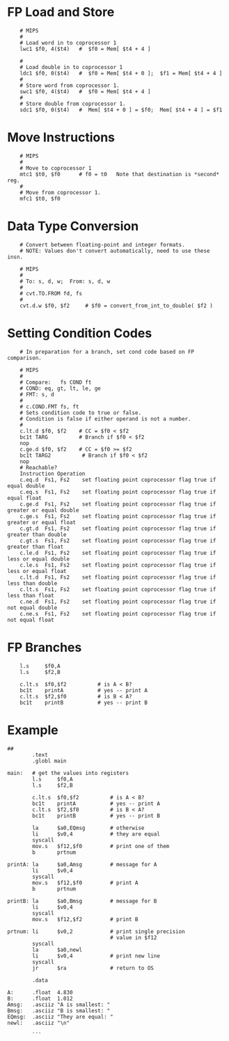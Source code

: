 # FP Load and Store


        # MIPS
        #
        # Load word in to coprocessor 1
        lwc1 $f0, 4($t4)   #  $f0 = Mem[ $t4 + 4 ]

        #
        # Load double in to coprocessor 1
        ldc1 $f0, 0($t4)   #  $f0 = Mem[ $t4 + 0 ];  $f1 = Mem[ $t4 + 4 ]
        #
        # Store word from coprocessor 1.
        swc1 $f0, 4($t4)   #  $f0 = Mem[ $t4 + 4 ]
        #
        # Store double from coprocessor 1.
        sdc1 $f0, 0($t4)   #  Mem[ $t4 + 0 ] = $f0;  Mem[ $t4 + 4 ] = $f1


 # Move Instructions

        # MIPS
        #
        # Move to coprocessor 1
        mtc1 $t0, $f0      # f0 = t0   Note that destination is *second* reg.
        #
        # Move from coprocessor 1.
        mfc1 $t0, $f0


 # Data Type Conversion

        # Convert between floating-point and integer formats.
        # NOTE: Values don't convert automatically, need to use these insn.

        # MIPS
        #
        # To: s, d, w;  From: s, d, w
        #
        # cvt.TO.FROM fd, fs
        #
        cvt.d.w $f0, $f2     # $f0 = convert_from_int_to_double( $f2 )
        

 # Setting Condition Codes
        # In preparation for a branch, set cond code based on FP comparison.

        # MIPS
        #
        # Compare:   fs COND ft
        # COND: eq, gt, lt, le, ge
        # FMT: s, d
        #
        # c.COND.FMT fs, ft
        # Sets condition code to true or false.
        # Condition is false if either operand is not a number.
        #
        c.lt.d $f0, $f2    # CC = $f0 < $f2
        bc1t TARG          # Branch if $f0 < $f2
        nop
        c.ge.d $f0, $f2    # CC = $f0 >= $f2
        bc1t TARG2          # Branch if $f0 < $f2
        nop
        # Reachable?
        Instruction	Operation
        c.eq.d	Fs1, Fs2	set floating point coprocessor flag true if equal double  
        c.eq.s	Fs1, Fs2	set floating point coprocessor flag true if equal float  
        c.ge.d	Fs1, Fs2	set floating point coprocessor flag true if greater or equal double  
        c.ge.s	Fs1, Fs2	set floating point coprocessor flag true if greater or equal float  
        c.gt.d	Fs1, Fs2	set floating point coprocessor flag true if greater than double  
        c.gt.s	Fs1, Fs2	set floating point coprocessor flag true if greater than float  
        c.le.d	Fs1, Fs2	set floating point coprocessor flag true if less or equal double  
        c.le.s	Fs1, Fs2	set floating point coprocessor flag true if less or equal float  
        c.lt.d	Fs1, Fs2	set floating point coprocessor flag true if less than double  
        c.lt.s	Fs1, Fs2	set floating point coprocessor flag true if less than float  
        c.ne.d	Fs1, Fs2	set floating point coprocessor flag true if not equal double
        c.ne.s	Fs1, Fs2	set floating point coprocessor flag true if not equal float

 # FP Branches

        l.s     $f0,A
        l.s     $f2,B
        
        c.lt.s  $f0,$f2          # is A < B?
        bc1t    printA           # yes -- print A
        c.lt.s  $f2,$f0          # is B < A?
        bc1t    printB           # yes -- print B
  
  # Example
```## min.asm --- determine the min of two floats
##
        .text
        .globl main

main:   # get the values into registers
        l.s     $f0,A
        l.s     $f2,B
        
        c.lt.s  $f0,$f2          # is A < B?
        bc1t    printA           # yes -- print A
        c.lt.s  $f2,$f0          # is B < A?
        bc1t    printB           # yes -- print B

        la      $a0,EQmsg        # otherwise
        li      $v0,4            # they are equal
        syscall
        mov.s   $f12,$f0         # print one of them
        b       prtnum
        
printA: la      $a0,Amsg         # message for A
        li      $v0,4
        syscall
        mov.s   $f12,$f0         # print A
        b       prtnum
        
printB: la      $a0,Bmsg         # message for B
        li      $v0,4
        syscall
        mov.s   $f12,$f2         # print B
        
prtnum: li      $v0,2            # print single precision
                                 # value in $f12
        syscall
        la      $a0,newl
        li      $v0,4            # print new line
        syscall
        jr      $ra              # return to OS

        .data

A:      .float  4.830
B:      .float  1.012
Amsg:   .asciiz "A is smallest: "
Bmsg:   .asciiz "B is smallest: "
EQmsg:  .asciiz "They are equal: "
newl:   .asciiz "\n"
       
        ```
